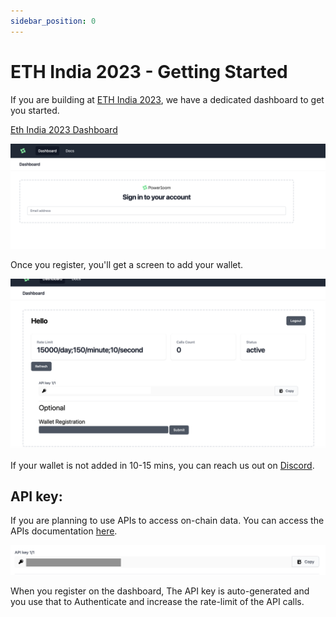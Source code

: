 ```yaml
---
sidebar_position: 0
---
```


# ETH India 2023 - Getting Started


If you are building at [ETH India 2023](https://ethindia.co), we have a dedicated dashboard to get you started. 

[Eth India 2023 Dashboard](https://ethindia23.powerloom.io)

![Dashboard-image](../../../../static/images/dashboard1.png)

Once you register, you'll get a screen to add your wallet.

![dasboard-wallet](../../../../static/images/dashboard2.png)

If your wallet is not added in 10-15 mins, you can reach us out on [Discord](https://docs.powerloom.io/docs/category/snapshotter-core-api).

## API key: 

If you are planning to use APIs to access on-chain data. You can access the APIs documentation [here](https://docs.powerloom.io/docs/category/snapshotter-core-api).

![API-key](../../../../static/images/APIkey.png)

When you register on the dashboard, The API key is auto-generated and you use that to Authenticate and increase the rate-limit of the API calls. 